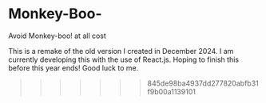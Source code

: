 
# Monkey-Boo-
Avoid Monkey-boo! at all cost

This is a remake of the old version I created in December 2024. 
I am currently developing this with the use of React.js.
Hoping to finish this before this year ends! Good luck to me.
>>>>>>> 845de98ba4937dd277820abfb31f9b00a1139101
